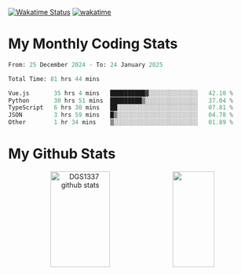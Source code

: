 [![Wakatime Status](https://github.com/noopurphalak/noopurphalak/workflows/wakatime-status-update/badge.svg)](https://github.com/noopurphalak/noopurphalak/actions/workflows/main.yml)
[![wakatime](https://wakatime.com/badge/user/80ace140-ef40-4fdd-b8ed-f3be3d2e1aea.svg)](https://wakatime.com/@80ace140-ef40-4fdd-b8ed-f3be3d2e1aea)

# My Monthly Coding Stats

<!--START_SECTION:waka-->

```python
From: 25 December 2024 - To: 24 January 2025

Total Time: 81 hrs 44 mins

Vue.js       35 hrs 4 mins   ██████████▓░░░░░░░░░░░░░░   42.10 %
Python       30 hrs 51 mins  █████████▒░░░░░░░░░░░░░░░   37.04 %
TypeScript   6 hrs 30 mins   ██░░░░░░░░░░░░░░░░░░░░░░░   07.81 %
JSON         3 hrs 59 mins   █▒░░░░░░░░░░░░░░░░░░░░░░░   04.78 %
Other        1 hr 34 mins    ▒░░░░░░░░░░░░░░░░░░░░░░░░   01.89 %
```

<!--END_SECTION:waka-->

# My Github Stats
<div style="text-align: center;">
  <img width="49%" height="195px" src="https://github-readme-stats-sigma-five.vercel.app/api?username=noopurphalak&show_icons=true&count_private=true&hide_border=true&title_color=00FFFF&icon_color=00FFFF&text_color=00FFFF&bg_color=0d1117" alt="DGS1337 github stats" />
  <img width="41%" height="195px" src="https://github-readme-stats-sigma-five.vercel.app/api/top-langs/?username=noopurphalak&layout=compact&hide_border=true&title_color=00FFFF&text_color=00FFFF&bg_color=0d1117" />
</div>
